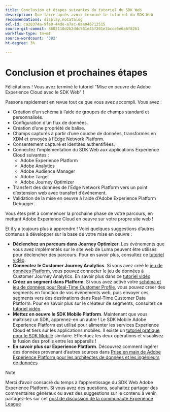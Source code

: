 ```yaml
---
title: Conclusion et étapes suivantes du tutoriel du SDK Web
description: Que faire après avoir terminé le tutoriel du SDK Web
recommendations: display,noCatalog
exl-id: ca28374a-9fe0-44de-a7ac-0aa046712515
source-git-commit: 8602110d2b2ddc561e45f201e3bcce5e6a6f8261
workflow-type: tm+mt
source-wordcount: '382'
ht-degree: 3%

---
```


# Conclusion et prochaines étapes

Félicitations ! Vous avez terminé le tutoriel &quot;Mise en oeuvre de Adobe Experience Cloud avec le SDK Web&quot; !

Passons rapidement en revue tout ce que vous avez accompli. Vous avez :

* Création d’un schéma à l’aide de groupes de champs standard et personnalisés.
* Configuration d’un flux de données.
* Création d’une propriété de balise.
* Champs capturés à partir d’une couche de données, transformés en XDM et envoyés à l’Edge Network Platform.
* Consentement capturé et identités authentifiées.
* Connectez l’implémentation du SDK Web aux applications Experience Cloud suivantes :
   * Adobe Experience Platform
   * Adobe Analytics
   * Adobe Audience Manager
   * Adobe Target
   * Adobe Journey Optimizer
* Transfert des données de l’Edge Network Platform vers un point d’extension web avec transfert d’événement.
* Validation de la mise en oeuvre à l’aide d’Adobe Experience Platform Debugger.

Vous êtes prêt à commencer la prochaine phase de votre parcours, en mettant Adobe Experience Cloud en oeuvre sur votre propre site web !

Et il y a toujours plus à apprendre ! Voici quelques suggestions d’autres contenus à développer sur la base de votre mise en oeuvre :


* **Déclenchez un parcours dans Journey Optimizer**. Les événements que vous avez implémentés sur le site web de Luma peuvent être utilisés pour déclencher des parcours. Pour en savoir plus, consultez ce [tutoriel vidéo](https://experienceleague.adobe.com/fr/docs/journey-optimizer-learn/tutorials/create-journeys/use-case-transactional-journey).
* **Connectez le Customer Journey Analytics**. Si vous avez créé le [jeu de données Platform](setup-experience-platform.md), vous pouvez connecter le jeu de données à Customer Journey Analytics. En savoir plus dans ce [tutoriel vidéo](https://experienceleague.adobe.com/fr/docs/customer-journey-analytics-learn/tutorials/connections/connecting-customer-journey-analytics-to-data-sources-in-platform)
* **Créez un segment dans Platform**. Si vous avez activé votre [schéma et jeu de données pour Real-Time Customer Profile](setup-experience-platform.md), vous pouvez créer des segments en fonction de vos événements web, puis envoyer ces segments vers des destinations dans Real-Time Customer Data Platform. Pour en savoir plus sur le créateur de segments, consultez ce [tutoriel vidéo](https://experienceleague.adobe.com/fr/docs/platform-learn/tutorials/audiences/create-audiences).
* **Mettez en oeuvre le SDK Mobile Platform**. Maintenant que vous maîtrisez un SDK, apprenez-en un autre ! Le SDK Mobile Adobe Experience Platform est utilisé pour alimenter les services Experience Cloud et tiers sur les applications mobiles. Il existe un [tutoriel pratique pour le SDK Mobile](https://experienceleague.adobe.com/fr/docs/platform-learn/implement-mobile-sdk/overview) similaire. Effectuez les deux opérations et visualisez la fusion des profils entre les appareils !
* **En savoir plus sur Experience Platform**. Découvrez comment ingérer des données provenant d’autres sources dans [Prise en main de Adobe Experience Platform pour les architectes de données et les ingénieurs de données](https://experienceleague.adobe.com/fr/docs/platform-learn/getting-started-for-data-architects-and-data-engineers/overview)


>[!NOTE]
>
>Merci d’avoir consacré du temps à l’apprentissage du SDK Web Adobe Experience Platform. Si vous avez des questions, souhaitez partager des commentaires généraux ou avez des suggestions sur le contenu à venir, partagez-les sur cet [post de discussion de la communauté Experience League](https://experienceleaguecommunities.adobe.com/t5/adobe-experience-platform-data/tutorial-discussion-implement-adobe-experience-cloud-with-web/td-p/444996?profile.language=fr)
